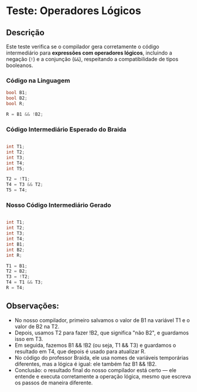 # Teste: Operadores Lógicos

## Descrição

Este teste verifica se o compilador gera corretamente o código intermediário para **expressões com operadores lógicos**, incluindo a negação (`!`) e a conjunção (`&&`), respeitando a compatibilidade de tipos booleanos.

### Código na Linguagem

```c
bool B1;
bool B2;
bool R;

R = B1 && !B2;

```

### Código Intermediário Esperado do Braida

```c

int T1;
int T2;
int T3;
int T4;
int T5;

T2 = !T1;
T4 = T3 && T2;
T5 = T4;

```
### Nosso Código Intermediário Gerado 

```c

int T1;
int T2;
int T3;
int T4;
int B1;
int B2;
int R;

T1 = B1;
T2 = B2;
T3 = !T2;
T4 = T1 && T3;
R = T4;

```

## Observações:

- No nosso compilador, primeiro salvamos o valor de B1 na variável T1 e o valor de B2 na T2.
- Depois, usamos T2 para fazer !B2, que significa "não B2", e guardamos isso em T3.
- Em seguida, fazemos B1 && !B2 (ou seja, T1 && T3) e guardamos o resultado em T4, que depois é usado para atualizar R.
- No código do professor Braida, ele usa nomes de variáveis temporárias diferentes, mas a lógica é igual: ele também faz B1 && !B2.
- Conclusão: o resultado final do nosso compilador está certo — ele entende e executa corretamente a operação lógica, mesmo que escreva os passos de maneira diferente.
